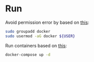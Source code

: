 # Run

Avoid permission error by based on [this](https://www.digitalocean.com/community/questions/how-to-fix-docker-got-permission-denied-while-trying-to-connect-to-the-docker-daemon-socket):

```bash
sudo groupadd docker
sudo usermod -aG docker ${USER}
```

Run containers based on [this](https://www.digitalocean.com/community/tutorials/how-to-install-wordpress-with-docker-compose):

```bash
docker-compose up -d
```

